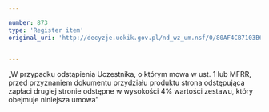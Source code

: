 ```yaml
---

number: 873
type: 'Register item'
original_uri: 'http://decyzje.uokik.gov.pl/nd_wz_um.nsf/0/80AF4CB7103B6EBAC12572DD00329715?OpenDocument'


---
```


„W przypadku odstąpienia Uczestnika, o którym mowa w ust. 1 lub MFRR, przed przyznaniem dokumentu przydziału produktu strona odstępująca zapłaci drugiej stronie odstępne w wysokości 4% wartości zestawu, który obejmuje niniejsza umowa”
